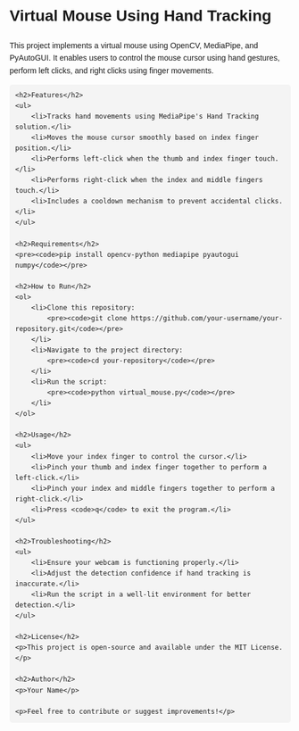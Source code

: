 <head>
    <meta charset="UTF-8">
    <meta name="viewport" content="width=device-width, initial-scale=1.0">
    <title>Virtual Mouse Using Hand Tracking</title>
    <style>
        body { font-family: Arial, sans-serif; line-height: 1.6; margin: 20px; }
        code { background: #f4f4f4; padding: 5px; border-radius: 5px; }
        pre { background: #f4f4f4; padding: 10px; border-radius: 5px; overflow-x: auto; }
    </style>
</head>
<body>
    <h1>Virtual Mouse Using Hand Tracking</h1>
    <p>This project implements a virtual mouse using OpenCV, MediaPipe, and PyAutoGUI. It enables users to control the mouse cursor using hand gestures, perform left clicks, and right clicks using finger movements.</p>
    
    <h2>Features</h2>
    <ul>
        <li>Tracks hand movements using MediaPipe's Hand Tracking solution.</li>
        <li>Moves the mouse cursor smoothly based on index finger position.</li>
        <li>Performs left-click when the thumb and index finger touch.</li>
        <li>Performs right-click when the index and middle fingers touch.</li>
        <li>Includes a cooldown mechanism to prevent accidental clicks.</li>
    </ul>
    
    <h2>Requirements</h2>
    <pre><code>pip install opencv-python mediapipe pyautogui numpy</code></pre>
    
    <h2>How to Run</h2>
    <ol>
        <li>Clone this repository:
            <pre><code>git clone https://github.com/your-username/your-repository.git</code></pre>
        </li>
        <li>Navigate to the project directory:
            <pre><code>cd your-repository</code></pre>
        </li>
        <li>Run the script:
            <pre><code>python virtual_mouse.py</code></pre>
        </li>
    </ol>
    
    <h2>Usage</h2>
    <ul>
        <li>Move your index finger to control the cursor.</li>
        <li>Pinch your thumb and index finger together to perform a left-click.</li>
        <li>Pinch your index and middle fingers together to perform a right-click.</li>
        <li>Press <code>q</code> to exit the program.</li>
    </ul>
    
    <h2>Troubleshooting</h2>
    <ul>
        <li>Ensure your webcam is functioning properly.</li>
        <li>Adjust the detection confidence if hand tracking is inaccurate.</li>
        <li>Run the script in a well-lit environment for better detection.</li>
    </ul>
    
    <h2>License</h2>
    <p>This project is open-source and available under the MIT License.</p>
    
    <h2>Author</h2>
    <p>Your Name</p>
    
    <p>Feel free to contribute or suggest improvements!</p>
</body>
</html>

